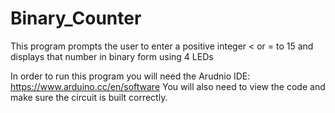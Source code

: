 # Binary_Counter
This program prompts the user to enter a positive integer &lt; or = to 15 and displays that number in binary form using 4 LEDs 


In order to run this program you will need the Arudnio IDE: https://www.arduino.cc/en/software 
You will also need to view the code and make sure the circuit is built correctly.
